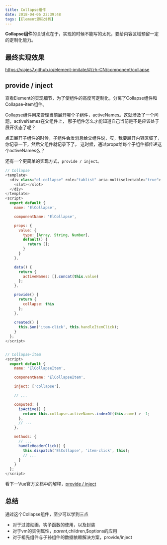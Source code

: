 ```yaml
---
title: Collapse组件
date: 2018-04-06 22:39:48
tags: [Element源码分析]
---
```

**Collapse组件**的关键点在于，实现的时候不能写的太死，要给内容区域预留一定的定制化能力。

最终实现效果
---
https://viajes7.github.io/element-imitate/#/zh-CN/component/collapse

provide / inject
---
查看Element的实现细节，为了使组件的高度可定制化，分离了Collapse组件和Collapse-item组件。

Collapse组件用来管理当前展开哪个子组件，activeNames。这就涉及了一个问题，activeNames在父组件上，
那子组件怎么才能知道自己当前是不是应该处于展开状态了呢？

点击展开子组件的时候，子组件会发消息给父组件说，哎，我要展开内容区域了，你记录一下，然后父组件就记录下了。
这时候，通过props给每个子组件都传递这个activeNames么？

还有一个更简单的实现方式，`provide / inject`。

```javascript
// Collapse
<template>
  <div class="el-collapse" role="tablist" aria-multiselectable="true">
    <slot></slot>
  </div>
</template>
<script>
  export default {
    name: 'ElCollapse',

    componentName: 'ElCollapse',

    props: {
      value: {
        type: [Array, String, Number],
        default() {
          return [];
        }
      }
    },

    data() {
      return {
        activeNames: [].concat(this.value)
      };
    },

    provide() {
      return {
        collapse: this
      };
    },
    
    created() {
      this.$on('item-click', this.handleItemClick);
    }
  };
</script>


// Collapse-item
<script>
  export default {
    name: 'ElCollapseItem',

    componentName: 'ElCollapseItem',

    inject: ['collapse'],

    // ...

    computed: {
      isActive() {
        return this.collapse.activeNames.indexOf(this.name) > -1;
      },
      // ...
    },

    methods: {
      // ...
      handleHeaderClick() {
        this.dispatch('ElCollapse', 'item-click', this);
        // ...
      }
    }
  };
</script>
```
看下一Vue官方文档中的解释，[provide / inject](https://cn.vuejs.org/v2/api/#provide-inject)
[](/blog/images/14.png)

总结
---
通过这个Collapse组件，至少可以学到三点
- 对于过渡动画，钩子函数的使用，以及封装
- 对于vm的实例属性，$parent,$children,$options的应用
- 对于祖先组件与子孙组件的数据依赖解决方案，provide/inject 
